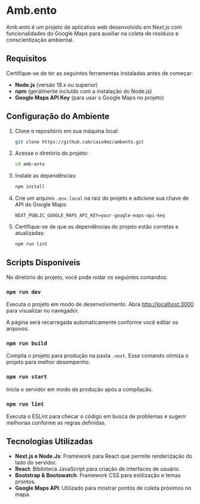
# Amb.ento

Amb.ento é um projeto de aplicativo web desenvolvido em Next.js com funcionalidades do Google Maps para auxiliar na coleta de resíduos e conscientização ambiental.

## Requisitos

Certifique-se de ter as seguintes ferramentas instaladas antes de começar:

- **Node.js** (versão 18.x ou superior)
- **npm** (geralmente incluído com a instalação do Node.js)
- **Google Maps API Key** (para usar o Google Maps no projeto)

## Configuração do Ambiente

1. Clone o repositório em sua máquina local:

   ```bash
   git clone https://github.com/caio4mz/ambento.git
   ```

2. Acesse o diretório do projeto:

   ```bash
   cd amb-ento
   ```

3. Instale as dependências:

   ```bash
   npm install
   ```

4. Crie um arquivo `.env.local` na raiz do projeto e adicione sua chave de API do Google Maps:

   ```
   NEXT_PUBLIC_GOOGLE_MAPS_API_KEY=your-google-maps-api-key
   ```

5. Certifique-se de que as dependências do projeto estão corretas e atualizadas:

   ```bash
   npm run lint
   ```

## Scripts Disponíveis

No diretório do projeto, você pode rodar os seguintes comandos:

### `npm run dev`

Executa o projeto em modo de desenvolvimento. Abra [http://localhost:3000](http://localhost:3000) para visualizar no navegador.

A página será recarregada automaticamente conforme você editar os arquivos.

### `npm run build`

Compila o projeto para produção na pasta `.next`. Esse comando otimiza o projeto para melhor desempenho.

### `npm run start`

Inicia o servidor em modo de produção após a compilação.

### `npm run lint`

Executa o ESLint para checar o código em busca de problemas e sugerir melhorias conforme as regras definidas.

## Tecnologias Utilizadas

- **Next.js e Node.Js**: Framework para React que permite renderização do lado do servidor.
- **React**: Biblioteca JavaScript para criação de interfaces de usuário.
- **Bootstrap & Bootswatch**: Framework CSS para estilização e temas prontos.
- **Google Maps API**: Utilizado para mostrar pontos de coleta próximos no mapa.


